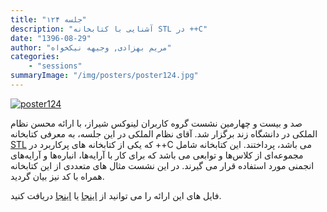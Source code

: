 ```yaml
---
title: "جلسه ۱۲۴"
description: "آشنایی با کتابخانه STL در ++C"
date: "1396-08-29"
author: "مریم بهزادی, وجیهه نیکخواه"
categories:
    - "sessions"
summaryImage: "/img/posters/poster124.jpg"
---
```

[![poster124](../../img/posters/poster124.jpg)](../../img/poster124.jpg)

صد و بیست و چهارمین نشست گروه کاربران لینوکس شیراز، با ارائه محسن نظام الملکی در دانشگاه زند برگزار شد. آقای نظام الملکی در این جلسه، به معرفی کتابخانه [STL](http://www.sgi.com/tech/stl/table_of_contents.html)
که یکی از کتابخانه های پرکاربرد در ++C می باشد، پرداختند.
این کتابخانه شامل مجموعه‌ای از کلاس‌ها و توابعی می باشد که برای کار با آرایه‌ها، انباره‌ها و آرایه‌های انجمنی مورد استفاده قرار می گیرند.
در این نشست مثال های متعددی از این کتابخانه همراه با کد نیز بیان گردید.

فایل های این ارائه را می توانید از [اینجا](https://gitlab.com/shirazlug/resources/tree/master/presentations/session_124)
یا [اینجا](https://www.slideshare.net/ShirazLUG/c-stl-82561145)
دریافت کنید.